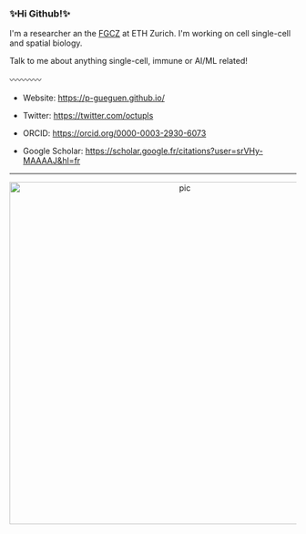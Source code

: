 ### **✨Hi Github!✨**

I'm a researcher an the [FGCZ](https://fgcz.ch/) at ETH Zurich. I'm working on cell single-cell and spatial biology.

Talk to me about anything single-cell, immune or AI/ML related!

〰️〰️〰️〰️
- Website: https://p-gueguen.github.io/

- Twitter: https://twitter.com/octupls

- ORCID: https://orcid.org/0000-0003-2930-6073

- Google Scholar: https://scholar.google.fr/citations?user=srVHy-MAAAAJ&hl=fr


---------------------------
<p align="center">
<img src=https://user-images.githubusercontent.com/34238952/194519621-2f0ab49f-7120-4fe1-b9e7-8768d206b717.jpg alt="pic" width="600"/>
</p>
